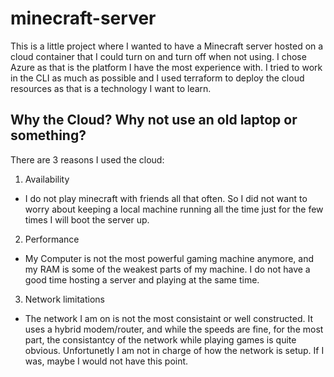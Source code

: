 # minecraft-server

This is a little project where I wanted to have a Minecraft server hosted on a cloud container that I could turn on and turn off when not using. 
I chose Azure as that is the platform I have the most experience with. I tried to work in the CLI as much as possible and I used terraform to deploy the cloud resources as that is a technology I want to learn.

## Why the Cloud? Why not use an old laptop or something?
There are 3 reasons I used the cloud:
1. Availability
- I do not play minecraft with friends all that often. So I did not want to worry about keeping a local machine running all the time just for the few times I will boot the server up.
2. Performance 
- My Computer is not the most powerful gaming machine anymore, and my RAM is some of the weakest parts of my machine. I do not have a good time hosting a server and playing at the same time.
3. Network limitations
- The network I am on is not the most consistaint or well constructed. It uses a hybrid modem/router, and while the speeds are fine, for the most part, the consistantcy of the network while playing games is quite obvious.
  Unfortunetly I am not in charge of how the network is setup. If I was, maybe I would not have this point.


